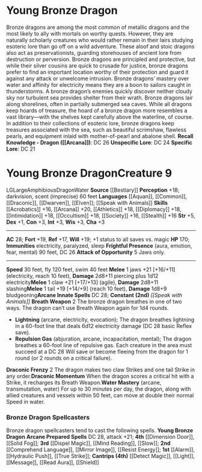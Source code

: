 ﻿---
ac: '28'
alignment: LG
all_resistance: null
burrow_speed: null
charisma: '+3'
climb_speed: null
constitution: '+3'
creature_ability:
- Attack of Opportunity
- Breath Weapon
- Draconic Frenzy
- Draconic Momentum
- Frightful Presence
- ''
- Water Mastery
creature_family: '[[DATABASE/monsterfamily/Dragon, Bronze|Dragon, Bronze]]'
description: "Bronze dragons are among the most common of metallic dragons and the\
  \ most likely to ally with mortals on worthy quests. However, they are naturally\
  \ scholarly creatures who would rather remain in their lairs studying esoteric lore\
  \ than go off on a wild adventure. These aloof and stoic dragons also act as preservationists,\
  \ guarding storehouses of ancient lore from destruction or perversion. Bronze dragons\
  \ are principled and protective, but while their silver cousins are quick to crusade\
  \ for justice, bronze dragons prefer to find an important location worthy of their\
  \ protection and guard it against any attack or unwelcome intrusion.<br/><br/> Bronze\
  \ dragons\u2019 mastery over water and affinity for electricity means they are a\
  \ boon to sailors caught in thunderstorms. A bronze dragon\u2019s enemies quickly\
  \ discover neither cloudy sky nor turbulent sea provides shelter from their wrath.\
  \ Bronze dragons lair along shorelines, often in partially submerged sea caves.<br/><br/>\
  \ While all dragons keep hoards of treasure, the hoard of a bronze dragon more resembles\
  \ a vast library\u2014with the shelves kept carefully above the waterline, of course.\
  \ In addition to their collections of esoteric lore, bronze dragons keep treasures\
  \ associated with the sea, such as beautiful scrimshaw, flawless pearls, and equipment\
  \ inlaid with mother-of-pearl and abalone shell.<br/><br/><b><u>Recall Knowledge\
  \ - Dragon</u> ( [[DATABASE/skill/Arcana|Arcana]] )</b>: DC 26<br/><b><u>Unspecific\
  \ Lore</u></b>: DC 24<br/><b><u>Specific Lore</u></b>: DC 21"
dexterity: '+1'
element: Water
fly_speed: '120'
fortitude: '+19'
hardness: null
hp: '170'
id: '145'
immunity:
- electricity
- paralyzed
- sleep
intelligence: '+3'
land_speed: '30'
language:
- '[[DATABASE/language/Aquan|Aquan]]'
- '[[DATABASE/language/Common|Common]]'
- '[[DATABASE/language/Draconic|Draconic]]'
- '[[DATABASE/language/Dwarven|Dwarven]]'
- '[[DATABASE/language/Elven|Elven]] ; [[DATABASE/spell/Speak with Animals|speak with
  animals]]'
level: '9'
max_speed: '120'
name: Young Bronze Dragon
perception: '+18'
rarity: Common
reflex: '+17'
resistance: null
rus_type_level: null
school: null
sense:
- darkvision
- scent (imprecise) 60 feet
size: Large
skill:
- '[[DATABASE/skill/Acrobatics|Acrobatics]] +16'
- '[[DATABASE/skill/Arcana|Arcana]] +20'
- '[[DATABASE/skill/Athletics|Athletics]] +18'
- '[[DATABASE/skill/Diplomacy|Diplomacy]] +18'
- '[[DATABASE/skill/Intimidation|Intimidation]] +18'
- '[[DATABASE/skill/Occultism|Occultism]] +18'
- '[[DATABASE/skill/Society|Society]] +16'
- '[[DATABASE/skill/Stealth|Stealth]] +16'
source: '[[DATABASE/source/Bestiary|Bestiary]]'
speed:
- 30 feet
- fly 120 feet
- swim 40 feet
spell:
- '[[DATABASE/spell/Speak with Animals|Speak with Animals]]'
strength: '+5'
strength_req: '5'
strongest_save:
- Fortitude
- Will
swim_speed: '40'
trait:
- '[[DATABASE/trait/Amphibious|Amphibious]]'
- '[[DATABASE/trait/Dragon|Dragon]]'
- '[[DATABASE/trait/Water|Water]]'
type: Creature
vision: Darkvision
weakest_save:
- Reflex
weakness: null
will: '+19'
wisdom: '+3'

---
# Young Bronze Dragon

Bronze dragons are among the most common of metallic dragons and the most likely to ally with mortals on worthy quests. However, they are naturally scholarly creatures who would rather remain in their lairs studying esoteric lore than go off on a wild adventure. These aloof and stoic dragons also act as preservationists, guarding storehouses of ancient lore from destruction or perversion. Bronze dragons are principled and protective, but while their silver cousins are quick to crusade for justice, bronze dragons prefer to find an important location worthy of their protection and guard it against any attack or unwelcome intrusion.
 Bronze dragons’ mastery over water and affinity for electricity means they are a boon to sailors caught in thunderstorms. A bronze dragon’s enemies quickly discover neither cloudy sky nor turbulent sea provides shelter from their wrath. Bronze dragons lair along shorelines, often in partially submerged sea caves.
 While all dragons keep hoards of treasure, the hoard of a bronze dragon more resembles a vast library—with the shelves kept carefully above the waterline, of course. In addition to their collections of esoteric lore, bronze dragons keep treasures associated with the sea, such as beautiful scrimshaw, flawless pearls, and equipment inlaid with mother-of-pearl and abalone shell.
**Recall Knowledge - Dragon ([[Arcana]])**: DC 26
**Unspecific Lore**: DC 24
**Specific Lore**: DC 21

# Young Bronze Dragon<span class="item-type">Creature 9</span>

<span class="trait-alignment item-trait">LG</span><span class="trait-size item-trait">Large</span><span class="item-trait">Amphibious</span><span class="item-trait">Dragon</span><span class="item-trait">Water</span>
**Source** [[Bestiary]]
**Perception** +18; darkvision, scent (imprecise) 60 feet
**Languages** [[Aquan]], [[Common]], [[Draconic]], [[Dwarven]], [[Elven]]; [[Speak with Animals]]
**Skills** [[Acrobatics]] +16, [[Arcana]] +20, [[Athletics]] +18, [[Diplomacy]] +18, [[Intimidation]] +18, [[Occultism]] +18, [[Society]] +16, [[Stealth]] +16
**Str** +5, **Dex** +1, **Con** +3, **Int** +3, **Wis** +3, **Cha** +3

---
**AC** 28; **Fort** +19, **Ref** +17, **Will** +19; +1 status to all saves vs. magic
**HP** 170; **Immunities** electricity, paralyzed, sleep
<span class="in-box-ability">**Frightful Presence** (aura, emotion, fear, mental) 90 feet, DC 26</span><span class="in-box-ability"> **Attack of Opportunity** <span class="action-icon">5</span> Jaws only.</span>

---
**Speed** 30 feet, fly 120 feet, swim 40 feet
<span class="in-box-ability">**Melee** <span class="action-icon">1</span> jaws +21 [+16/+11] (electricity, reach 10 feet), **Damage** 2d8+11 piercing plus 1d12 electricity</span><span class="in-box-ability">**Melee** <span class="action-icon">1</span> claw +21 [+17/+13] (agile), **Damage** 2d8+11 slashing</span><span class="in-box-ability">**Melee** <span class="action-icon">1</span> tail +19 [+14/+9] (reach 10 feet), **Damage** 1d8+9 bludgeoning</span>**Arcane Innate Spells** DC 28; **Constant** **(2nd)** _[[Speak with Animals]]_
<span class="in-box-ability">**Breath Weapon** <span class="action-icon">2</span> The bronze dragon breathes in one of two ways. The dragon can’t use Breath Weapon again for 1d4 rounds.

* **Lightning** (arcane, electricity, evocation); The dragon breathes lightning in a 60-foot line that deals 6d12 electricity damage (DC 28 basic Reflex save).
* **Repulsion Gas** (abjuration, arcane, incapacitation, mental); The dragon breathes a 60-foot line of repulsive gas. Each creature in the area must succeed at a DC 28 Will save or become fleeing from the dragon for 1 round (or 2 rounds on a critical failure).

</span><span class="in-box-ability">**Draconic Frenzy** <span class="action-icon">2</span> The dragon makes two claw Strikes and one tail Strike in any order.</span><span class="in-box-ability">**Draconic Momentum** When the dragon scores a critical hit with a Strike, it recharges its Breath Weapon.</span><span class="in-box-ability">**Water Mastery** (arcane, transmutation, water) For up to 30 minutes per day, the dragon, along with allied creatures and vessels within 50 feet, can move at double their normal Speed in water.</span>

###  Bronze Dragon Spellcasters

Bronze dragon spellcasters tend to cast the following spells.
**Young Bronze Dragon**
**Arcane Prepared Spells** DC 28, attack +21; **4th** [[Dimension Door]], [[Solid Fog]]; **3rd** [[Dispel Magic]], [[Mind Reading]], [[Slow]]; **2nd** [[Comprehend Language]], [[Mirror Image]], [[Resist Energy]]; **1st** [[Alarm]], [[Hydraulic Push]], [[True Strike]]; **Cantrips (4th)** [[Detect Magic]], [[Light]], [[Message]], [[Read Aura]], [[Shield]]